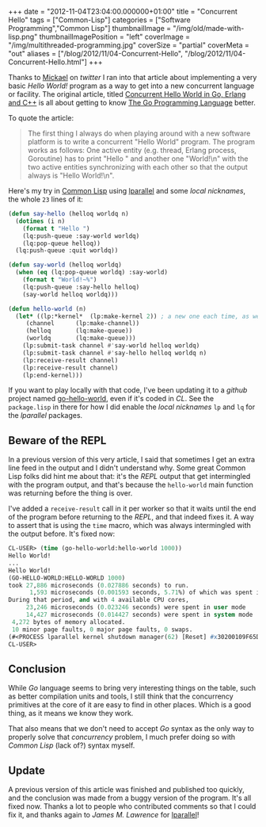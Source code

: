 +++
date = "2012-11-04T23:04:00.000000+01:00"
title = "Concurrent Hello"
tags = ["Common-Lisp"]
categories = ["Software Programming","Common Lisp"]
thumbnailImage = "/img/old/made-with-lisp.png"
thumbnailImagePosition = "left"
coverImage = "/img/multithreaded-programming.jpg"
coverSize = "partial"
coverMeta = "out"
aliases = ["/blog/2012/11/04-Concurrent-Hello",
           "/blog/2012/11/04-Concurrent-Hello.html"]
+++

Thanks to [Mickael](https://twitter.com/mickael/status/265191809100181504)
on *twitter* I ran into that article about implementing a very basic *Hello
World!* program as a way to get into a new concurrent language or facility.
The original article,
titled
[Concurrent Hello World in Go, Erlang and C++](http://himmele.blogspot.de/2012/11/concurrent-hello-world-in-go-erlang.html) is
all about getting to know [The Go Programming Language](http://golang.org/)
better.

To quote the article:

> The first thing I always do when playing around with a new
> software platform is to write a concurrent "Hello World" program. The
> program works as follows: One active entity (e.g. thread, Erlang process,
> Goroutine) has to print "Hello " and another one "World!\n" with the two
> active entities synchronizing with each other so that the output always is
> "Hello World!\n".


Here's my try in [Common Lisp](http://cliki.net/)
using [lparallel](http://lparallel.org/) and some *local nicknames*, the
whole `23` lines of it:

~~~ lisp
(defun say-hello (helloq worldq n)
  (dotimes (i n)
    (format t "Hello ")
    (lq:push-queue :say-world worldq)
    (lq:pop-queue helloq))
  (lq:push-queue :quit worldq))

(defun say-world (helloq worldq)
  (when (eq (lq:pop-queue worldq) :say-world)
    (format t "World!~%")
    (lq:push-queue :say-hello helloq)
    (say-world helloq worldq)))

(defun hello-world (n)
  (let* ((lp:*kernel*  (lp:make-kernel 2)) ; a new one each time, as we end it
	 (channel      (lp:make-channel))
	 (helloq       (lq:make-queue))
	 (worldq       (lq:make-queue)))
    (lp:submit-task channel #'say-world helloq worldq)
    (lp:submit-task channel #'say-hello helloq worldq n)
    (lp:receive-result channel)
    (lp:receive-result channel)
    (lp:end-kernel)))
~~~


If you want to play locally with that code, I've been updating it to a
*github* project
named [go-hello-world](https://github.com/dimitri/go-hello-world), even if
it's coded in *CL*. See the `package.lisp` in there for how I did enable the
*local nicknames* `lp` and `lq` for the *lparallel* packages.


## Beware of the REPL

In a previous version of this very article, I said that sometimes I get an
extra line feed in the output and I didn't understand why. Some great Common
Lisp folks did hint me about that: it's the *REPL* output that get
intermingled with the program output, and that's because the `hello-world`
main function was returning before the thing is over.

I've added a `receive-result` call in it per worker so that it waits until
the end of the program before returning to the *REPL*, and that indeed fixes
it. A way to assert that is using the `time` macro, which was always
intermingled with the output before. It's fixed now:

~~~ lisp
CL-USER> (time (go-hello-world:hello-world 1000))
Hello World!
...
Hello World!
(GO-HELLO-WORLD:HELLO-WORLD 1000)
took 27,886 microseconds (0.027886 seconds) to run.
      1,593 microseconds (0.001593 seconds, 5.71%) of which was spent in GC.
During that period, and with 4 available CPU cores,
     23,246 microseconds (0.023246 seconds) were spent in user mode
     14,427 microseconds (0.014427 seconds) were spent in system mode
 4,272 bytes of memory allocated.
 10 minor page faults, 0 major page faults, 0 swaps.
(#<PROCESS lparallel kernel shutdown manager(62) [Reset] #x30200109F65D> ...)
CL-USER> 
~~~



## Conclusion

While *Go* language seems to bring very interesting things on the table,
such as better compilation units and tools, I still think that the
concurrency primitives at the core of it are easy to find in other places.
Which is a good thing, as it means we know they work.

That also means that we don't need to accept *Go* syntax as the only way to
properly solve that *concurrency* problem, I much prefer doing so with
*Common Lisp* (lack of?) syntax myself.


## Update

A previous version of this article was finished and published too quickly,
and the conclusion was made from a buggy version of the program. It's all
fixed now. Thanks a lot to people who contributed comments so that I could
fix it, and thanks again to *James M. Lawrence*
for [lparallel](http://lparallel.org/)!
